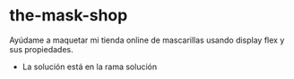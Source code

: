 # the-mask-shop

Ayúdame a maquetar mi tienda online de mascarillas usando display flex y sus propiedades. 


* La solución está en la rama solución

